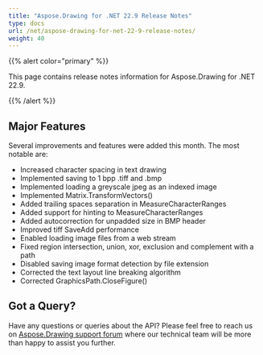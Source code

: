 ```yaml
---
title: "Aspose.Drawing for .NET 22.9 Release Notes"
type: docs
url: /net/aspose-drawing-for-net-22-9-release-notes/
weight: 40
---
```


{{% alert color="primary" %}} 

This page contains release notes information for Aspose.Drawing for .NET 22.9.

{{% /alert %}} 
## **Major Features**
Several improvements and features were added this month. The most notable are:

- Increased character spacing in text drawing
- Implemented saving to 1 bpp .tiff and .bmp
- Implemented loading a greyscale jpeg as an indexed image
- Implemented Matrix.TransformVectors()
- Added trailing spaces separation in MeasureCharacterRanges
- Added support for hinting to MeasureCharacterRanges
- Added autocorrection for unpadded size in BMP header
- Improved tiff SaveAdd performance
- Enabled loading image files from a web stream
- Fixed region intersection, union, xor, exclusion and complement with a path
- Disabled saving image format detection by file extension
- Corrected the text layout line breaking algorithm
- Corrected GraphicsPath.CloseFigure()
## **Got a Query?**
Have any questions or queries about the API? Please feel free to reach us on [Aspose.Drawing support forum](https://forum.aspose.com/c/drawing) where our technical team will be more than happy to assist you further.
